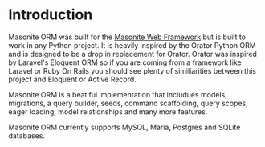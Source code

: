 # Introduction

Masonite ORM was built for the [Masonite Web Framework](https://www.github.com/masoniteframework/masonite) but is built to work in any Python project. It is heavily inspired by the Orator Python ORM and is designed to be a drop in replacement for Orator. Orator was inspired by Laravel's Eloquent ORM so if you are coming from a framework like Laravel or Ruby On Rails you should see plenty of similiarities between this project and Eloquent or Active Record.

Masonite ORM is a beatiful implementation that includues models, migrations, a query builder, seeds, command scaffolding, query scopes, eager loading, model relationships and many more features.

Masonite ORM currently supports MySQL, Maria, Postgres and SQLite databases.

